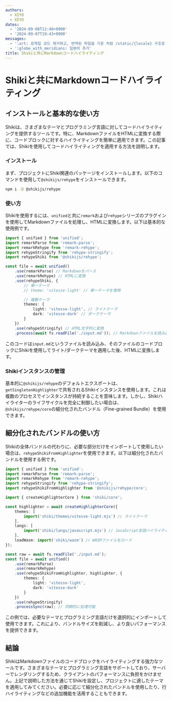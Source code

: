 ```yaml
---
authors:
  - XIYO
  - XIYO
dates:
  - '2024-09-08T12:40+0900'
  - '2024-09-07T19:43+0900'
messages:
  - ':art: 로케일 코드 제거하고, 번역된 파일을 기존 처럼 /static/{locale} 구조로 저장'
  - ':globe_with_meridians: 일본어 추가'
title: Shikiと共にMarkdownコードハイライティング
---
```

# Shikiと共にMarkdownコードハイライティング

## インストールと基本的な使い方

Shikiは、さまざまなテーマとプログラミング言語に対してコードハイライティングを提供するツールです。特に、MarkdownファイルをHTMLに変換する際に、コードブロックに対するハイライティングを簡単に適用できます。この記事では、Shikiを使用してコードハイライティングを適用する方法を説明します。

### インストール

まず、プロジェクトにShiki関連のパッケージをインストールします。以下のコマンドを使用して`@shikijs/rehype`をインストールできます。

```bash
npm i -D @shikijs/rehype
```

### 使い方

Shikiを使用するには、`unified`と共に`remark`および`rehype`シリーズのプラグインを使用してMarkdownファイルを処理し、HTMLに変換します。以下は基本的な使用例です。

```typescript
import { unified } from 'unified';
import remarkParse from 'remark-parse';
import remarkRehype from 'remark-rehype';
import rehypeStringify from 'rehype-stringify';
import rehypeShiki from '@shikijs/rehype';

const file = await unified()
	.use(remarkParse) // Markdownをパース
	.use(remarkRehype) // HTMLに変換
	.use(rehypeShiki, {
		// 単一テーマ
		// theme: 'vitesse-light' // 単一テーマを使用

		// 複数テーマ
		themes: {
			light: 'vitesse-light', // ライトテーマ
			dark: 'vitesse-dark' // ダークテーマ
		}
	})
	.use(rehypeStringify) // HTML文字列に変換
	.process(await fs.readFile('./input.md')); // Markdownファイルを読み込み処理
```

このコードは`input.md`というファイルを読み込み、そのファイルのコードブロックにShikiを使用してライト/ダークテーマを適用した後、HTMLに変換します。

### Shikiインスタンスの管理

基本的に`@shikijs/rehype`のデフォルトエクスポートは、`getSingletonHighlighter`で共有されるShikiインスタンスを使用します。これは複数のプロセスでインスタンスが持続することを意味します。しかし、Shikiハイライターのライフサイクルを完全に制御したい場合は、`@shikijs/rehype/core`の細分化されたバンドル（Fine-grained Bundle）を使用できます。

## 細分化されたバンドルの使い方

Shikiの全体バンドルの代わりに、必要な部分だけをインポートして使用したい場合は、`rehypeShikiFromHighlighter`を使用できます。以下は細分化されたバンドルを使用する例です。

```typescript
import { unified } from 'unified';
import remarkParse from 'remark-parse';
import remarkRehype from 'remark-rehype';
import rehypeStringify from 'rehype-stringify';
import rehypeShikiFromHighlighter from '@shikijs/rehype/core';

import { createHighlighterCore } from 'shiki/core';

const highlighter = await createHighlighterCore({
	themes: [
		import('shiki/themes/vitesse-light.mjs') // ライトテーマ
	],
	langs: [
		import('shiki/langs/javascript.mjs') // JavaScript言語ハイライティング
	],
	loadWasm: import('shiki/wasm') // WASMファイルをロード
});

const raw = await fs.readFile('./input.md');
const file = await unified()
	.use(remarkParse)
	.use(remarkRehype)
	.use(rehypeShikiFromHighlighter, highlighter, {
		themes: {
			light: 'vitesse-light',
			dark: 'vitesse-dark'
		}
	})
	.use(rehypeStringify)
	.processSync(raw); // 同期的に処理可能
```

この例では、必要なテーマとプログラミング言語だけを選択的にインポートして使用できます。これにより、バンドルサイズを削減し、より良いパフォーマンスを提供できます。

## 結論

ShikiはMarkdownファイルのコードブロックをハイライティングする強力なツールです。さまざまなテーマとプログラミング言語をサポートしており、サーバーでレンダリングするため、クライアントのパフォーマンスに負担をかけません。上記で説明した方法を通じてShikiを設定し、プロジェクトに適したテーマを適用してみてください。必要に応じて細分化されたバンドルを使用したり、行ハイライティングなどの追加機能を活用することもできます。

